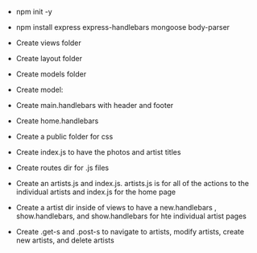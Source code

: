 * npm init -y
* npm install express express-handlebars mongoose body-parser
* Create views folder
* Create layout folder
* Create models folder
* Create model:

* Create main.handlebars with header and footer
* Create home.handlebars
* Create a public folder for css
* Create index.js to have the photos and artist titles
* Create routes dir for .js files
* Create an artists.js and index.js. artists.js is for all of the actions to the individual artists and index.js for the home page
* Create a artist dir inside of views to have a new.handlebars , show.handlebars, and show.handlebars for hte individual artist pages
* Create .get-s and .post-s to navigate to artists, modify artists, create new artists, and delete artists
